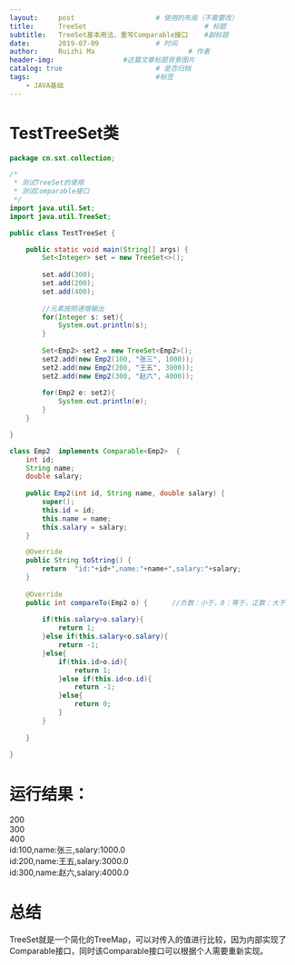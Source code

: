 ```yaml
---
layout:     post   				    # 使用的布局（不需要改）
title:      TreeSet                             # 标题 
subtitle:   TreeSet基本用法，重写Comparable接口    #副标题
date:       2019-07-09				# 时间
author:     Ruizhi Ma 						# 作者
header-img:              	#这篇文章标题背景图片
catalog: true 						# 是否归档
tags:								#标签
    - JAVA基础
---
```

# TestTreeSet类
```java
package cn.sxt.collection;

/*
 * 测试TreeSet的使用
 * 测试Comparable接口
 */
import java.util.Set;
import java.util.TreeSet;

public class TestTreeSet {

	public static void main(String[] args) {
		Set<Integer> set = new TreeSet<>();
		
		set.add(300);
		set.add(200);
		set.add(400);
		
		//元素按照递增输出
		for(Integer s: set){
			System.out.println(s);
		}
		
		Set<Emp2> set2 = new TreeSet<Emp2>();
		set2.add(new Emp2(100, "张三", 1000));
		set2.add(new Emp2(200, "王五", 3000));
		set2.add(new Emp2(300, "赵六", 4000));
		
		for(Emp2 e: set2){
			System.out.println(e);
		}
	}

}

class Emp2  implements Comparable<Emp2>  {
	int id;
	String name;
	double salary;
	
	public Emp2(int id, String name, double salary) {
		super();
		this.id = id;
		this.name = name;
		this.salary = salary;
	}

	@Override
	public String toString() {
		return  "id:"+id+",name:"+name+",salary:"+salary;
	}
	
	@Override
	public int compareTo(Emp2 o) {		//负数：小于，0：等于，正数：大于
		
		if(this.salary>o.salary){
			return 1;
		}else if(this.salary<o.salary){
			return -1;
		}else{
			if(this.id>o.id){
				return 1;
			}else if(this.id<o.id){
				return -1;
			}else{
				return 0;
			}
		}
		
	}
	
}

```
# 运行结果：  
200  
300  
400  
id:100,name:张三,salary:1000.0  
id:200,name:王五,salary:3000.0  
id:300,name:赵六,salary:4000.0  

# 总结
TreeSet就是一个简化的TreeMap，可以对传入的值进行比较，因为内部实现了Comparable接口，同时该Comparable接口可以根据个人需要重新实现。